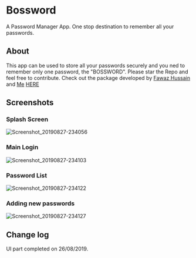 # Bossword

A Password Manager App. One stop destination to remember all your passwords.

## About
 
This app can be used to store all your passwords securely and you ned to remember only one password, the "BOSSWORD". Please star the Repo and feel free to contribute.
Check out the package developed by [Fawaz Hussain](https://github.com/fawazhussain) and [Me](https://github.com/JerinFrancisA) [HERE](https://pub.dev/packages/flutter_otp)

## Screenshots

### Splash Screen

![Screenshot_20190827-234056](https://user-images.githubusercontent.com/43045825/63796946-a83bae80-c924-11e9-88a3-1a4ba2f6c6e2.png)

### Main Login

![Screenshot_20190827-234103](https://user-images.githubusercontent.com/43045825/63797018-d28d6c00-c924-11e9-8001-6a9a7d129ec8.png)

### Password List

![Screenshot_20190827-234122](https://user-images.githubusercontent.com/43045825/63797053-e0db8800-c924-11e9-8448-07b72c686498.png)

### Adding new passwords

![Screenshot_20190827-234127](https://user-images.githubusercontent.com/43045825/63797084-f05ad100-c924-11e9-91b6-034449425071.png)


## Change log

UI part completed on 26/08/2019.
